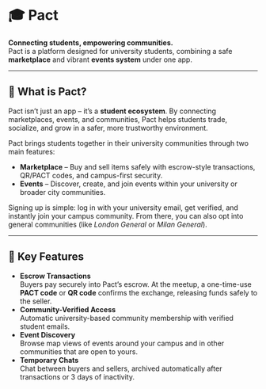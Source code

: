 # 🎓 Pact

**Connecting students, empowering communities.**  
Pact is a platform designed for university students, combining a safe **marketplace** and vibrant **events system** under one app.  

---

## 🌟 What is Pact?
Pact isn’t just an app – it’s a **student ecosystem**.
By connecting marketplaces, events, and communities, Pact helps students trade, socialize, and grow in a safer, more trustworthy environment.

Pact brings students together in their university communities through two main features:
- **Marketplace** – Buy and sell items safely with escrow-style transactions, QR/PACT codes, and campus-first security.
- **Events** – Discover, create, and join events within your university or broader city communities.

Signing up is simple: log in with your university email, get verified, and instantly join your campus community. From there, you can also opt into general communities (like *London General* or *Milan General*).

---

## 🔐 Key Features
- **Escrow Transactions**  
  Buyers pay securely into Pact’s escrow. At the meetup, a one-time-use **PACT code** or **QR code** confirms the exchange, releasing funds safely to the seller.
- **Community-Verified Access**  
  Automatic university-based community membership with verified student emails.
- **Event Discovery**  
  Browse map views of events around your campus and in other communities that are open to yours.
- **Temporary Chats**  
  Chat between buyers and sellers, archived automatically after transactions or 3 days of inactivity.



